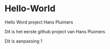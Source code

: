 # Hello-World
Hello Word project Hans Pluimers

Dit is het eerste github project van Hans Pluimers

Dit is aanpassing 1
